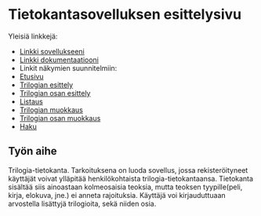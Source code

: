 # Tietokantasovelluksen esittelysivu

Yleisiä linkkejä:

* [Linkki sovellukseeni](http://tattisam.users.cs.helsinki.fi/Trilogia-tietokanta/)
* [Linkki dokumentaatiooni](https://github.com/tattimus/Trilogia-tietokanta/tree/master/doc/dokumentaatio.pdf)
*  Linkit näkymien suunnitelmiin:
  * [Etusivu](http://tattisam.users.cs.helsinki.fi/Trilogia-tietokanta/etusivu)
  * [Trilogian esittely](http://tattisam.users.cs.helsinki.fi/Trilogia-tietokanta/esittelyTrilogia)
  * [Trilogian osan esittely](http://tattisam.users.cs.helsinki.fi/Trilogia-tietokanta/esittelyOsa)
  * [Listaus](http://tattisam.users.cs.helsinki.fi/Trilogia-tietokanta/listaus)
  * [Trilogian muokkaus](http://tattisam.users.cs.helsinki.fi/Trilogia-tietokanta/muokkausTrilogia)
  * [Trilogian osan muokkaus](http://tattisam.users.cs.helsinki.fi/Trilogia-tietokanta/muokkausOsa)
  * [Haku](http://tattisam.users.cs.helsinki.fi/Trilogia-tietokanta/haku)

## Työn aihe

Trilogia-tietokanta. Tarkoituksena on luoda sovellus, jossa rekisteröityneet käyttäjät voivat ylläpitää henkilökohtaista trilogia-tietokantaansa. Tietokanta sisältää siis ainoastaan kolmeosaisia teoksia, mutta teoksen tyypille(peli, kirja, elokuva, jne.) ei anneta rajoituksia. Käyttäjä voi kirjauduttuaan arvostella lisättyjä trilogioita, sekä niiden osia. 
